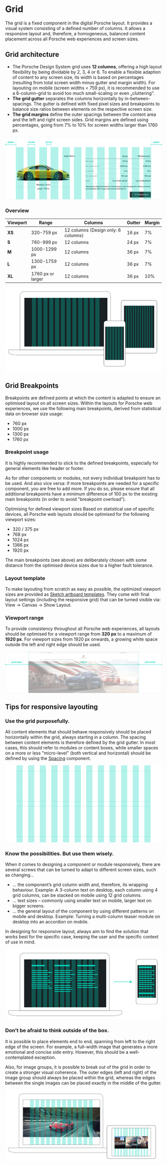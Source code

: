# Grid
The grid is a fixed component in the digital Porsche layout. It provides a visual system consisting of a defined number of columns. It allows a responsive layout and, therefore, a homogeneous, balanced content placement across all Porsche web experiences and screen sizes.

## Grid architecture

- The Porsche Design System grid uses **12 columns**, offering a high layout flexibility by
being dividable by 2, 3, 4 or 6. To enable a flexible adaption of content to any
screen size, its width is based on percentages (resulting from total screen
width minus gutter and margin width). For layouting on mobile (screen widths < 759 px), it is recommended to use
a 6-column-grid to avoid too much small-scaling or even „cluttering“.
- **The grid gutter** separates the columns horizontally by in-between-spacings.
The gutter is defined with fixed pixel sizes and breakpoints to balance size
ratios between elements on the respective screen size. 
- **The grid margins** define the outer spacings between the content area and the left and right screen
sides. Grid margins are defined using percentages, going from 7% to 10% for
screen widths larger than 1760 px. 

![Porsche Design System grid architecture](./assets/grid-components.png)

### Overview 

| Viewport | Range | Columns | Gutter | Margin |
| -------- | -------- | -------- | -------- | -------- |
| **XS** | 320-759 px | 12 columns (Design only: 6 columns) |  16 px | 7% |
| **S** | 760-999 px | 12 columns |  24 px | 7% |
| **M** | 1000-1299 px | 12 columns | 36 px| 7% |
| **L** | 1300-1759 px  |  12 columns | 36 px | 7% | 
| **XL** | 1760 px or larger |  12 columns | 36 px | 10% | 

![Porsche Design System grid architecture](./assets/grid-viewports.png)

## Grid Breakpoints 
Breakpoints are defined points at which the content is adapted to ensure an optimised layout on all screen sizes.
Within the layouts for Porsche web experiences, we use the following main breakpoints, derived from statistical data on browser size usage: 

- 760 px
- 1000 px 
- 1300 px
- 1760 px

### Breakpoint usage

It is highly recommended to stick to the defined breakpoints, especially for general elements like header or footer.

As for other components or modules, not every individual breakpoint has to be used. And also vice versa: if more breakpoints are needed for a specific component, you are free to add more. If you do so, please ensure that all additional breakpoints have a minimum difference of 100 px to the existing main breakpoints (in order to avoid "breakpoint overload").

Optimising for defined viewport sizes
Based on statistical use of specific devices, all Porsche web layouts should be optimised for the following viewport sizes: 

- 320 / 375 px
- 768 px
- 1024 px
- 1366 px
- 1920 px

The main breakpoints (see above) are deliberately chosen with some distance from the optimised device sizes due to a higher fault tolerance.

### Layout template 
To make layouting from scratch as easy as possible, the
optimized viewport sizes are provided as [Sketch artboard templates](http://ui.porsche.com/latest/porsche-ui-kit-layout-template.sketch). They
come with final layout settings (including the responsive grid) that can be turned visible via: View → Canvas →
Show Layout.

### Viewport range
To provide consistency throughout all Porsche web experiences, all layouts should be optimised for a viewport range from **320 px** to a maximum of **1920 px**. For viewport sizes from 1920 px onwards, a growing white space outside the left and right edge should be used.

![Porsche Design System grid architecture](./assets/grid-maxwidth.png)

## Tips for responsive layouting

### Use the grid purposefully.
All content elements that should behave responsively should be placed horizontally within the grid, always starting in a column. The spacing between content elements is therefore defined by the grid gutter. 
In most cases, this should refer to modules or content boxes, while smaller spaces on a more or less "micro-level" (both vertical and horizontal) should be defined by using the [Spacing](#/web/components/layout/spacing) component.

![Porsche Design System grid alignment](./assets/grid-alignment.png)
### Know the possibilities. But use them wisely.
When it comes to designing a component or module responsively, there are several screws that can be turned to adapt to different screen sizes, such as changing…

- … the component’s grid column width and, therefore, its wrapping behaviour. Example: A 3-column text on desktop, each column using 4 grid columns, can be stacked on mobile using 12 grid columns.
- … text sizes – commonly using smaller text on mobile, larger text on bigger screens.
- … the general layout of the component by using different patterns on mobile and desktop. Example: Turning a multi-column teaser module on desktop into an accordion on mobile.

In designing for responsive layout, always aim to find the solution that works best for the specific case, keeping the user and the specific context of use in mind.

![Porsche Design System grid behaviour](./assets/grid-behaviour.png)

### Don’t be afraid to think outside of the box.
It is possible to place elements end to end, spanning from left to the right edge of the screen. For example, a full-width image that generates a more emotional and concise side entry. However, this should be a well-contemplated exception.

Also, for image groups, it is possible to break out of the grid in order to create a stronger visual coherence. The outer edges (left and right) of the image group should always be placed within the grid, whereas the edges between the single images can be placed exactly in the middle of the gutter.

![End-to-end placement](./assets/grid-endtoend.png)
